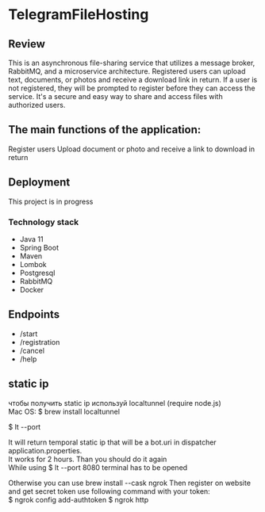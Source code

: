 # TelegramFileHosting

## Review
This is an asynchronous file-sharing service that utilizes a message broker, RabbitMQ, 
and a microservice architecture. Registered users can upload text, documents, 
or photos and receive a download link in return. If a user is not registered, 
they will be prompted to register before they can access the service. 
It's a secure and easy way to share and access files with authorized users.

## The main functions of the application:

Register users
Upload document or photo and receive a link to download in return

## Deployment
This project is in progress

### Technology stack
* Java 11
* Spring Boot
* Maven
* Lombok
* Postgresql
* RabbitMQ
* Docker

## Endpoints
* /start 
* /registration
* /cancel
* /help

## static ip
чтобы получить static ip используй localtunnel (require node.js)  
Mac OS:
$ brew install localtunnel  

$ lt --port <port of disparcher service>

It will return temporal static
ip that will be a bot.uri in dispatcher application.properties.  
It works for 2 hours. Than you should do it again  
While using $ lt --port 8080 terminal has to be opened

Otherwise you can use 
brew install --cask ngrok
Then register on website and get secret token
use following command with your token:  
$ ngrok config add-authtoken <token>
$ ngrok http <port of disparcher service>







